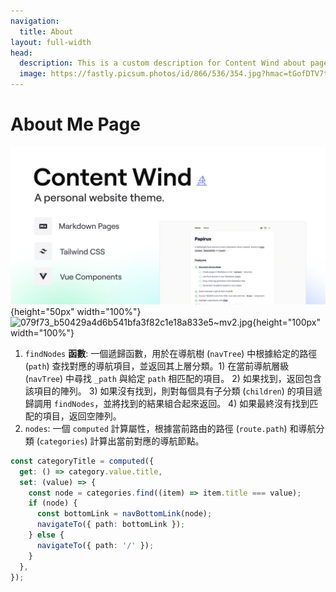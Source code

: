 ```yaml
---
navigation:
  title: About
layout: full-width
head:
  description: This is a custom description for Content Wind about page.
  image: https://fastly.picsum.photos/id/866/536/354.jpg?hmac=tGofDTV7tl2rprappPzKFiZ9vDh5MKj39oa2D--gqhA
---
```


# About Me Page

![bg.jpg](/cover.jpg){height="50px" width="100%"}![079f73\_b50429a4d6b541bfa3f82c1e18a833e5\~mv2.jpg](/079f73_b50429a4d6b541bfa3f82c1e18a833e5~mv2.jpg){height="100px" width="100%"}

1. `findNodes` **函數**: 一個遞歸函數，用於在導航樹 (`navTree`) 中根據給定的路徑 (`path`) 查找對應的導航項目，並返回其上層分類。1) 在當前導航層級 (`navTree`) 中尋找 `_path` 與給定 `path` 相匹配的項目。
   2\) 如果找到，返回包含該項目的陣列。
   3\) 如果沒有找到，則對每個具有子分類 (`children`) 的項目遞歸調用 `findNodes`，並將找到的結果組合起來返回。
   4\) 如果最終沒有找到匹配的項目，返回空陣列。
2. `nodes`: 一個 `computed` 計算屬性，根據當前路由的路徑 (`route.path`) 和導航分類 (`categories`) 計算出當前對應的導航節點。

```ts
const categoryTitle = computed({
  get: () => category.value.title,
  set: (value) => {
    const node = categories.find((item) => item.title === value);
    if (node) {
      const bottomLink = navBottomLink(node);
      navigateTo({ path: bottomLink });
    } else {
      navigateTo({ path: '/' });
    }
  },
});
```
